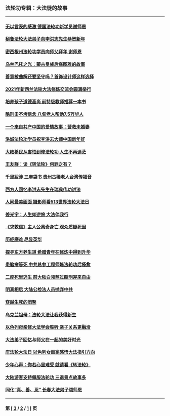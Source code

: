 ### 法轮功专辑：大法徒的故事
---
#### [无以言表的感激 德国法轮功新学员谢师恩](../../pages/nf1147481/n13543790.md?04010430) 
#### [秘鲁法轮大法弟子向李洪志先生恭贺新年](../../pages/nf1147481/n13540182.md?04010430) 
#### [密西根州法轮功学员向师父拜年 谢师恩](../../pages/nf1147481/n13538183.md?04010430) 
#### [乌兰巴托之光：蒙古皇族后裔图雅的故事](../../pages/nf1147481/n13155759.md?04010430) 
#### [善意被曲解还要坚守吗？首饰设计师这样选择](../../pages/nf1147481/n13077575.md?04010430) 
#### [2021年新西兰法轮大法修炼交流会圆满举行](../../pages/nf1147481/n13033149.md?04010430) 
#### [培养孩子道德高尚 前特级教师推荐一本书](../../pages/nf1147481/n12938640.md?04010430) 
#### [酷刑击不垮信念 八旬老人帮助7.5万华人](../../pages/nf1147481/n12880712.md?04010430) 
#### [一个来自共产中国的爱情故事：营救未婚妻](../../pages/nf1147481/n12778386.md?04010430) 
#### [洛城法轮功学员祝李洪志大师中国新年好](../../pages/nf1147481/n12724685.md?04010430) 
#### [大陆移民从害怕到修法轮功 人生不再迷茫](../../pages/nf1147481/n12414325.md?04010430) 
#### [王友群：读《转法轮》何罪之有？](../../pages/nf1147481/n12408647.md?04010430) 
#### [千里跋涉 三麻袋书 贵州古稀老人台湾传福音](../../pages/nf1147481/n12198750.md?04010430) 
#### [西方人回忆李洪志先生在瑞典传功讲法](../../pages/nf1147481/n12099607.md?04010430) 
#### [人间最美画面 摄影师看513世界法轮大法日](../../pages/nf1147481/n12094118.md?04010430) 
#### [姜光宇：人生如逆旅 大法伴我行](../../pages/nf1147481/n12088664.md?04010430) 
#### [《求救信》主人公离奇身亡 观众质疑死因](../../pages/nf1147481/n11845215.md?04010430) 
#### [历经磨难 尽显英华](../../pages/nf1147481/n11723297.md?04010430) 
#### [探寻东方养生道 希腊青年在修炼中得到升华](../../pages/nf1147481/n11494502.md?04010430) 
#### [患脑瘤等死 中共总参工程师炼法轮功后痊愈](../../pages/nf1147481/n11466682.md?04010430) 
#### [二度死里逃生 前大陆白领熬过酷刑迎来自由](../../pages/nf1147481/n11368594.md?04010430) 
#### [明真相后 大陆公检法人员抛弃中共](../../pages/nf1147481/n11358618.md?04010430) 
#### [穿越生死的团聚](../../pages/nf1147481/n11258922.md?04010430) 
#### [乌克兰祖母：法轮大法让我获得新生](../../pages/nf1147481/n11269457.md?04010430) 
#### [以色列母亲修大法学会聆听 亲子关系更融洽](../../pages/nf1147481/n11268195.md?04010430) 
#### [大法弟子回忆与师父在一起的美好时光](../../pages/nf1147481/n11267759.md?04010430) 
#### [庆法轮大法日 以色列女画家感悟大法指引方向](../../pages/nf1147481/n11267735.md?04010430) 
#### [少年心声：你若心里难受 就请看《转法轮》](../../pages/nf1147481/n11267496.md?04010430) 
#### [大陆游客支持佩服法轮功 三退景点故事多](../../pages/nf1147481/n11267378.md?04010430) 
#### [同化“真、善、忍” 长春大法弟子颂师恩](../../pages/nf1147481/n11266497.md?04010430) 

---
#### 第 [ [3](./3.md?04010430) / [2](./2.md?04010430) / [1](./1.md?04010430) ] 页
